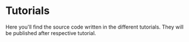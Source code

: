 <SetTitle title="Web Development Fundamentals" />

# Tutorials
Here you'll find the source code written in the different tutorials. They will be published after respective tutorial.